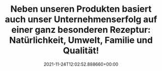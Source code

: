 ---
date: '2021-11-24T12:02:52.888660+00:00'
found_at: '2014-12-08'
found_url: http://www.katjes.de/wir-bei-katjes.html
title: 'Neben unseren Produkten basiert auch unser Unternehmenserfolg auf einer ganz
  besonderen Rezeptur: Natürlichkeit, Umwelt, Familie und Qualität!'
---